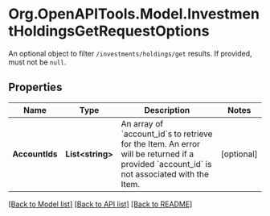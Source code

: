 # Org.OpenAPITools.Model.InvestmentHoldingsGetRequestOptions
An optional object to filter `/investments/holdings/get` results. If provided, must not be `null`.

## Properties

Name | Type | Description | Notes
------------ | ------------- | ------------- | -------------
**AccountIds** | **List&lt;string&gt;** | An array of &#x60;account_id&#x60;s to retrieve for the Item. An error will be returned if a provided &#x60;account_id&#x60; is not associated with the Item. | [optional] 

[[Back to Model list]](../README.md#documentation-for-models) [[Back to API list]](../README.md#documentation-for-api-endpoints) [[Back to README]](../README.md)

